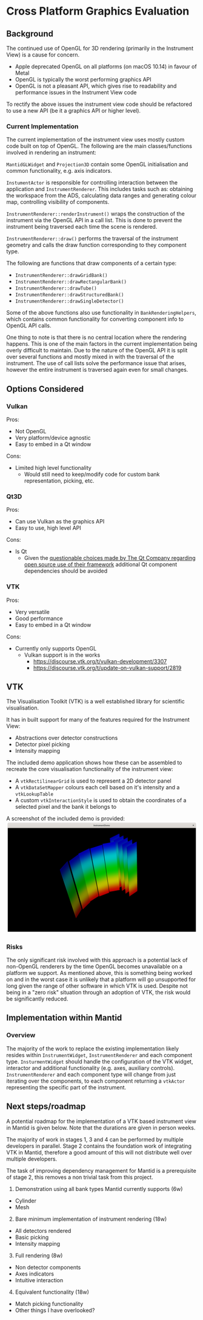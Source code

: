 # Cross Platform Graphics Evaluation

## Background

The continued use of OpenGL for 3D rendering (primarily in the Instrument View) is a cause for concern.

- Apple deprecated OpenGL on all platforms (on macOS 10.14) in favour of Metal
- OpenGL is typically the worst performing graphics API
- OpenGL is not a pleasant API, which gives rise to readability and performance issues in the Instrument View code

To rectify the above issues the instrument view code should be refactored to use a new API (be it a graphics API or higher level).

### Current Implementation

The current implementation of the instrument view uses mostly custom code built on top of OpenGL.
The following are the main classes/functions involved in rendering an instrument:

`MantidGLWidget` and `Projection3D` contain some OpenGL initialisation and common functionality, e.g. axis indicators.

`InstumentActor` is responsible for controlling interaction between the application and `InstrumentRenderer`.
This includes tasks such as: obtaining the workspace from the ADS, calculating data ranges and generating colour map, controlling visibility of components.

`InstrumentRenderer::renderInstrument()` wraps the construction of the instrument via the OpenGL API in a call list.
This is done to prevent the instrument being traversed each time the scene is rendered.

`InstrumentRenderer::draw()` performs the traversal of the instrument geometry and calls the draw function corresponding to they component type.

The following are functions that draw components of a certain type:
- `InstrumentRenderer::drawGridBank()`
- `InstrumentRenderer::drawRectangularBank()`
- `InstrumentRenderer::drawTube()`
- `InstrumentRenderer::drawStructuredBank()`
- `InstrumentRenderer::drawSingleDetector()`

Some of the above functions also use functionality in `BankRenderingHelpers`, which contains common functionality for converting component info to OpenGL API calls.

One thing to note is that there is no central location where the rendering happens.
This is one of the main factors in the current implementation being overly difficult to maintain.
Due to the nature of the OpenGL API it is split over several functions and mostly mixed in with the traversal of the instrument.
The use of call lists solve the performance issue that arises, however the entire instrument is traversed again even for small changes.

## Options Considered

### Vulkan

Pros:
- Not OpenGL
- Very platform/device agnostic
- Easy to embed in a Qt window

Cons:
- Limited high level functionality
  - Would still need to keep/modify code for custom bank representation, picking, etc.

### Qt3D

Pros:
- Can use Vulkan as the graphics API
- Easy to use, high level API

Cons:
- Is Qt
  - Given the [questionable choices made by The Qt Company regarding open source use of their framework](https://www.theregister.com/2021/01/05/qt_lts_goes_commercial_only/) additional Qt component dependencies should be avoided

### VTK

Pros:
- Very versatile
- Good performance
- Easy to embed in a Qt window

Cons:
- Currently only supports OpenGL
  - Vulkan support is in the works
    - https://discourse.vtk.org/t/vulkan-development/3307
    - https://discourse.vtk.org/t/update-on-vulkan-support/2819

## VTK

The Visualisation Toolkit (VTK) is a well established library for scientific visualisation.

It has in built support for many of the features required for the Instrument View:

- Abstractions over detector constructions
- Detector pixel picking
- Intensity mapping

The included demo application shows how these can be assembled to recreate the core visualisation functionality of the instrument view:
- A `vtkRectilinearGrid` is used to represent a 2D detector panel
- A `vtkDataSetMapper` colours each cell based on it's intensity and a `vtkLookupTable`
- A custom `vtkInteractionStyle` is used to obtain the coordinates of a selected pixel and the bank it belongs to

A screenshot of the included demo is provided:
![Demo Application](./demo.png)

### Risks

The only significant risk involved with this approach is a potential lack of non-OpenGL renderers by the time OpenGL becomes unavailable on a platform we support.
As mentioned above, this is something being worked on and in the worst case it is unlikely that a platform will go unsupported for long given the range of other software in which VTK is used.
Despite not being in a "zero risk" situation through an adoption of VTK, the risk would be significantly reduced.

## Implementation within Mantid

### Overview

The majority of the work to replace the existing implementation likely resides within `InstrumentWidget`, `InstrumentRenderer` and each component type.
`InsturmentWidget` should handle the configuration of the VTK widget, interactor and additional functionality (e.g. axes, auxiliary controls).
`InstrumentRenderer` and each component type will change from just iterating over the components, to each component returning a `vtkActor` representing the specific part of the instrument.

## Next steps/roadmap

A potential roadmap for the implementation of a VTK based instrument view in Mantid is given below.
Note that the durations are given in person weeks.

The majority of work in stages 1, 3 and 4 can be performed by multiple developers in parallel.
Stage 2 contains the foundation work of integrating VTK in Mantid, therefore a good amount of this will not distribute well over multiple developers.

The task of improving dependency management for Mantid is a prerequisite of stage 2, this removes a non trivial task from this project.

1. Demonstration using all bank types Mantid currently supports (6w)
  - Cylinder
  - Mesh

2. Bare minimum implementation of instrument rendering (18w)
  - All detectors rendered
  - Basic picking
  - Intensity mapping

3. Full rendering (8w)
  - Non detector components
  - Axes indicators
  - Intuitive interaction

4. Equivalent functionality (18w)
  - Match picking functionality
  - Other things I have overlooked?
